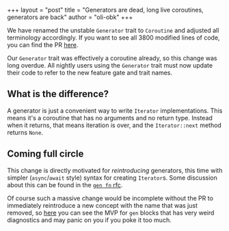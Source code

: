 +++
layout = "post"
title = "Generators are dead, long live coroutines, generators are back"
author = "oli-obk"
+++

We have renamed the unstable `Generator` trait to `Coroutine` and adjusted all terminology accordingly.
If you want to see all 3800 modified lines of code, you can find the PR [here](https://github.com/rust-lang/rust/pull/116958).

Our `Generator` trait was effectively a coroutine already, so this change was long overdue.
All nightly users using the `Generator` trait must now update their code to refer to the new feature gate and trait names.

## What is the difference?

A generator is just a convenient way to write `Iterator` implementations.
This means it's a coroutine that has no arguments and no return type.
Instead when it returns, that means iteration is over, and the `Iterator::next` method returns `None`.

## Coming full circle

This change is directly motivated for *reintroducing* generators, this time with simpler (`async`/`await` style)
syntax for creating `Iterator`s. Some discussion about this can be found in the [`gen fn` rfc](https://github.com/rust-lang/rfcs/pull/3513).

Of course such a massive change would be incomplete without the PR to immediately reintroduce a new concept with the name that was just removed,
so [here](https://github.com/rust-lang/rust/pull/116447) you can see the MVP for `gen` blocks that has very weird diagnostics and may panic on you if you poke it too much.
